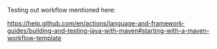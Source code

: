Testing out workflow mentioned here:

https://help.github.com/en/actions/language-and-framework-guides/building-and-testing-java-with-maven#starting-with-a-maven-workflow-template
